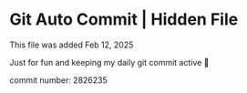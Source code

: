 # Git Auto Commit | Hidden File

This file was added Feb 12, 2025

Just for fun and keeping my daily git commit active 🤪

commit number: 2826235
